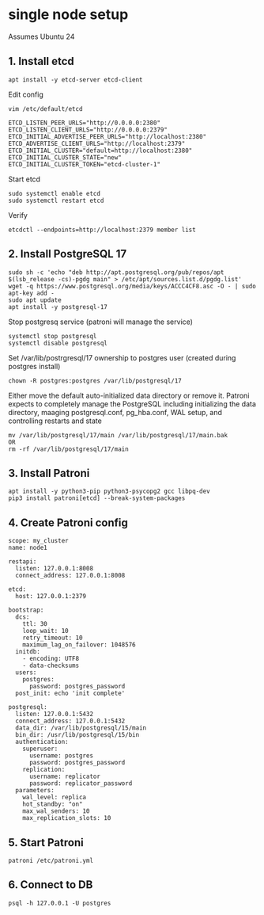 # single node setup

Assumes Ubuntu 24  

## 1. Install etcd

```
apt install -y etcd-server etcd-client
```

Edit config
```
vim /etc/default/etcd
```

```
ETCD_LISTEN_PEER_URLS="http://0.0.0.0:2380"
ETCD_LISTEN_CLIENT_URLS="http://0.0.0.0:2379"
ETCD_INITIAL_ADVERTISE_PEER_URLS="http://localhost:2380"
ETCD_ADVERTISE_CLIENT_URLS="http://localhost:2379"
ETCD_INITIAL_CLUSTER="default=http://localhost:2380"
ETCD_INITIAL_CLUSTER_STATE="new"
ETCD_INITIAL_CLUSTER_TOKEN="etcd-cluster-1"
```

Start etcd
```
sudo systemctl enable etcd
sudo systemctl restart etcd
```

Verify
```
etcdctl --endpoints=http://localhost:2379 member list
```


## 2. Install PostgreSQL 17
```
sudo sh -c 'echo "deb http://apt.postgresql.org/pub/repos/apt $(lsb_release -cs)-pgdg main" > /etc/apt/sources.list.d/pgdg.list'
wget -q https://www.postgresql.org/media/keys/ACCC4CF8.asc -O - | sudo apt-key add -
sudo apt update
apt install -y postgresql-17
```

Stop postgresq service (patroni will manage the service)
```
systemctl stop postgresql
systemctl disable postgresql
```

Set /var/lib/postrgresql/17 ownership to postgres user (created during postgres install)
```
chown -R postgres:postgres /var/lib/postgresql/17
```

Either move the default auto-initialized data directory or remove it. Patroni expects to completely manage the PostgreSQL including initializing the data directory, maaging postgresql.conf, pg_hba.conf, WAL setup, and controlling restarts and state
```
mv /var/lib/postgresql/17/main /var/lib/postgresql/17/main.bak
OR
rm -rf /var/lib/postgresql/17/main
```

## 3. Install Patroni
```
apt install -y python3-pip python3-psycopg2 gcc libpq-dev
pip3 install patroni[etcd] --break-system-packages
```

## 4. Create Patroni config
```
scope: my_cluster
name: node1

restapi:
  listen: 127.0.0.1:8008
  connect_address: 127.0.0.1:8008

etcd:
  host: 127.0.0.1:2379

bootstrap:
  dcs:
    ttl: 30
    loop_wait: 10
    retry_timeout: 10
    maximum_lag_on_failover: 1048576
  initdb:
    - encoding: UTF8
    - data-checksums
  users:
    postgres:
      password: postgres_password
  post_init: echo 'init complete'

postgresql:
  listen: 127.0.0.1:5432
  connect_address: 127.0.0.1:5432
  data_dir: /var/lib/postgresql/15/main
  bin_dir: /usr/lib/postgresql/15/bin
  authentication:
    superuser:
      username: postgres
      password: postgres_password
    replication:
      username: replicator
      password: replicator_password
  parameters:
    wal_level: replica
    hot_standby: "on"
    max_wal_senders: 10
    max_replication_slots: 10
```

## 5. Start Patroni
```
patroni /etc/patroni.yml
```

## 6. Connect to DB
```
psql -h 127.0.0.1 -U postgres
```
